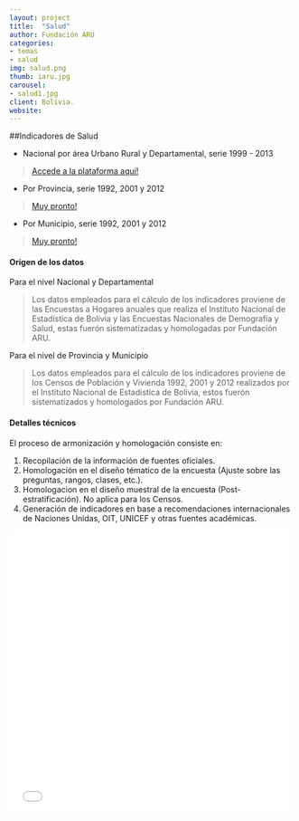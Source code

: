 ```yaml
---
layout: project
title:  "Salud"
author: Fundación ARU
categories:
- temas 
- salud
img: salud.png
thumb: iaru.jpg
carousel:
- salud1.jpg
client: Bolivia.
website: 
---
```

##Indicadores de Salud

* Nacional por área Urbano Rural y Departamental, serie 1999 - 2013 

> [Accede a la plataforma aquí!](http://opendatabolivia.github.io/sal_nacional.html)

* Por Provincia, serie 1992, 2001 y 2012 

> [Muy pronto!]() 

* Por Municipio, serie 1992, 2001 y 2012 

> [Muy pronto!]()

#### Origen de los datos

Para el nivel Nacional y Departamental 

> Los datos empleados para el cálculo de los indicadores proviene de las Encuestas a Hogares anuales que realiza el Instituto Nacional de Estadística de Bolivia y las Encuestas Nacionales de Demografía y Salud, estas fuerón sistematizadas y homologadas por Fundación ARU.

Para el nivel de Provincia y Municipio

> Los datos empleados para el cálculo de los indicadores proviene de los Censos de Población y Vivienda 1992, 2001 y 2012 realizados por el Instituto Nacional de Estadistica de Bolivia, estos fuerón sistematizados y homologados por Fundación ARU.

#### Detalles técnicos

El proceso de armonización y homologación consiste en:

1. Recopilación de la información de fuentes oficiales.
2. Homologación en el diseño tématico de la encuesta (Ajuste sobre las preguntas, rangos, clases, etc.).
3. Homologacion en el diseño muestral de la encuesta (Post-estratificación). No aplica para los Censos.
4. Generación de indicadores en base a recomendaciones internacionales de Naciones Unidas, OIT, UNICEF y otras fuentes académicas.

<div>
<iframe width="500" height="500" src="sal_nacional.html" scrolling="no" frameborder="no" ></iframe>
</div>